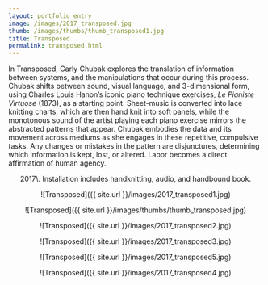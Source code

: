 ```yaml
---
layout: portfolio_entry
image: /images/2017_transposed.jpg
thumb: /images/thumbs/thumb_transposed1.jpg
title: Transposed
permalink: transposed.html
---
```

<!--description-->
<div style="text-align:left" markdown="1">

In Transposed, Carly Chubak explores the translation of information between systems, and the manipulations that occur during this process.  Chubak shifts between sound, visual language, and 3-dimensional form, using Charles Louis Hanon’s iconic piano technique exercises, <i>Le Pianiste Virtuose</i> (1873), as a starting point.  Sheet-music is converted into lace knitting charts, which are then hand knit into soft panels, while the monotonous sound of the artist playing each piano exercise mirrors the abstracted patterns that appear.  Chubak embodies the data and its movement across mediums as she engages in these repetitive, compulsive tasks.  Any changes or mistakes in the pattern are disjunctures, determining which information is kept, lost, or altered.  Labor becomes a direct affirmation of human agency.
</div>

<div style="text-align:center" markdown="1">
2017\. Installation includes handknitting, audio, and handbound book.

![Transposed]({{ site.url }}/images/2017_transposed1.jpg)

![Transposed]({{ site.url }}/images/thumbs/thumb_transposed.jpg)

![Transposed]({{ site.url }}/images/2017_transposed2.jpg)

![Transposed]({{ site.url }}/images/2017_transposed3.jpg)

![Transposed]({{ site.url }}/images/2017_transposed5.jpg)

![Transposed]({{ site.url }}/images/2017_transposed4.jpg)


</div>